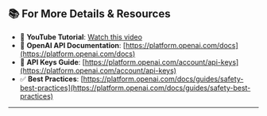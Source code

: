 ## 📚 For More Details & Resources

* 🎥 **YouTube Tutorial**: [Watch this video](https://www.youtube.com/watch?v=OB99E7Y1cMA)
* 📘 **OpenAI API Documentation**: [https://platform.openai.com/docs](https://platform.openai.com/docs)
* 🔑 **API Keys Guide**: [https://platform.openai.com/account/api-keys](https://platform.openai.com/account/api-keys)
* ✅ **Best Practices**: [https://platform.openai.com/docs/guides/safety-best-practices](https://platform.openai.com/docs/guides/safety-best-practices)

---



